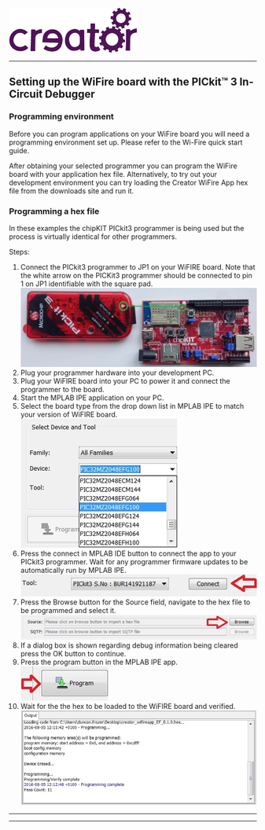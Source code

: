
![](../img.png)

---

## Setting up the WiFire board with the PICkit™ 3 In-Circuit Debugger

### Programming environment

Before you can program applications on your WiFire board you will need a programming environment set up. Please refer to the Wi-Fire quick start guide.

After obtaining your selected programmer you can program the WiFire board with your application hex file. Alternatively, to try out your development environment you can try loading the Creator WiFire App hex file from the downloads site and run it.

### Programming a hex file

In these examples the chipKIT PICkit3 programmer is being used but the process is virtually identical for other programmers.

Steps:

1. Connect the PICkit3 programmer to JP1 on your WiFIRE board. Note that the white arrow on the PICKit3 programmer should be connected to pin 1 on JP1 identifiable with the square pad.  
![](1.jpg)  
2. Plug your programmer hardware into your development PC.  
3. Plug your WiFIRE board into your PC to power it and connect the programmer to the board.  
4. Start the MPLAB IPE application on your PC.  
5. Select the board type from the drop down list in MPLAB IPE to match your version of WiFIRE board.  
![](2.jpg)  
6. Press the connect in MPLAB IDE button to connect the app to your PICkit3 programmer. Wait for any programmer firmware updates to be automatically run by MPLAB IPE.  
![](3.jpg)  
7. Press the Browse button for the Source field, navigate to the hex file to be programmed and select it.  
![](4.jpg)  
8. If a dialog box is shown regarding debug information being cleared press the OK button to continue.  
9. Press the program button in the MPLAB IPE app.  
![](5.jpg)  
10. Wait for the the hex to be loaded to the WiFIRE board and verified.  
![](6.jpg)  

----

----

